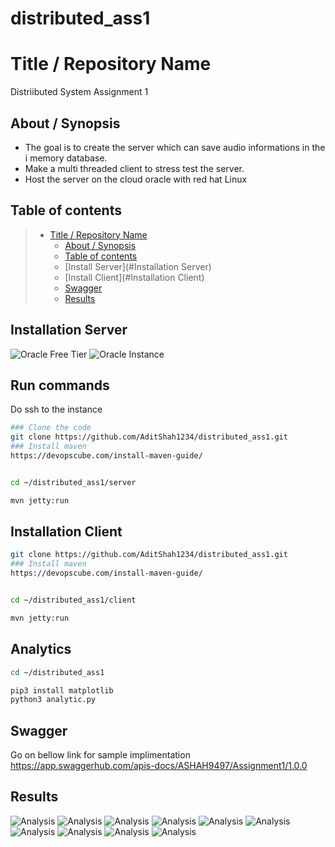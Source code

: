 # distributed_ass1
# Title / Repository Name
Distriibuted System Assignment 1
## About / Synopsis

* The goal is to create the server which can save audio informations in the i memory database.
* Make a multi threaded client to stress test the server.
* Host the server on the cloud oracle with red hat Linux




## Table of contents



> * [Title / Repository Name](#title--repository-name)
>   * [About / Synopsis](#about--synopsis)
>   * [Table of contents](#table-of-contents)
>   * [Install Server](#Installation Server)
>   * [Install Client](#Installation Client)
>   * [Swagger](#Swagger)
>   * [Results](#Results)

## Installation Server
![Oracle Free Tier](https://www.oracle.com/cloud/free/#always-free)
![Oracle Instance](/screenshot/oracle.png?raw=true "Oracle Instance")
## Run commands
Do ssh to the instance 
```bash
### Clone the code
git clone https://github.com/AditShah1234/distributed_ass1.git
### Install maven
https://devopscube.com/install-maven-guide/


cd ~/distributed_ass1/server

mvn jetty:run
```
## Installation Client
```bash
git clone https://github.com/AditShah1234/distributed_ass1.git
### Install maven
https://devopscube.com/install-maven-guide/


cd ~/distributed_ass1/client

mvn jetty:run
```

## Analytics

```bash
cd ~/distributed_ass1

pip3 install matplotlib
python3 analytic.py


```
## Swagger
Go on bellow link for sample implimentation
https://app.swaggerhub.com/apis-docs/ASHAH9497/Assignment1/1.0.0

## Results

![Analysis](/screenshot/2_1.png?raw=true)
![Analysis](/screenshot/5_1.png?raw=true)
![Analysis](/screenshot/10_1.png?raw=true)
![Analysis](/screenshot/2d_1.png?raw=true)
![Analysis](/screenshot/3d_1.png?raw=true)
![Analysis](/screenshot/2_2.png?raw=true)
![Analysis](/screenshot/5_2.png?raw=true)
![Analysis](/screenshot/10_2.png?raw=true)
![Analysis](/screenshot/2d_2.png?raw=true)
![Analysis](/screenshot/3d_2.png?raw=true)